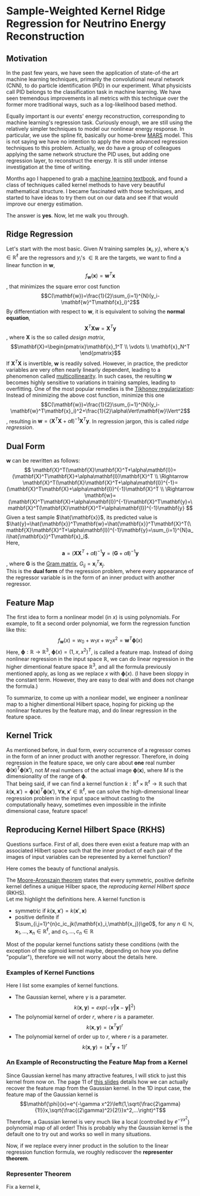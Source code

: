 # Sample-Weighted Kernel Ridge Regression for Neutrino Energy Reconstruction
## Motivation
In the past few years, we have seen the application of state-of-the art machine learning techniques, primarily the convolutional neural network (CNN), to do particle identification (PID) in our experiment. What physicists call PID belongs to the classification task in machine learning. We have seen tremendous improvements in all metrics with this technique over the former more traditional ways, such as a log-likelihood based method.

Equally important is our events' energy reconstruction, corresponding to machine learning's regression task. Curiously enough, we are still using the relatively simpler techniques to model our nonlinear energy response. In particular, we use the spline fit, basically our home-brew [MARS](https://en.wikipedia.org/wiki/Multivariate_adaptive_regression_splines) model. This is not saying we have no intention to apply the more advanced regression techniques to this problem. Actually, we do have a group of colleagues applying the same network structure the PID uses, but adding one regression layer, to reconstruct the energy. It is still under intense investigation at the time of writing.

Months ago I happened to grab a [machine learning textbook](https://www.amazon.com/Machine-Learning-Optimization-Perspective-Developers/dp/0128015225/ref=sr_1_36?ie=UTF8&qid=1522357862&sr=8-36&keywords=machine+learning), and found a class of techniques called kernel methods to have very beautiful mathematical structure. I became fascinated with those techniques, and started to have ideas to try them out on our data and see if that would improve our energy estimation.

The answer is **yes**. Now, let me walk you through.
## Ridge Regression
Let's start with the most basic. Given $N$ training samples $(\mathbf{x}_i,y_i)$, where $\mathbf{x}_i$'s $\in\mathbb{R}^\ell$ are the regressors and $y_i$'s $\in\mathbb{R}$ are the targets, we want to find a linear function in $\mathbf{w}$, $$f_{\mathbf{w}}(\mathbf{x})=\mathbf{w}^T\mathbf{x}$$, that minimizes the square error cost function $$C(\mathbf{w})=\frac{1}{2}\sum_{i=1}^{N}(y_i-\mathbf{w}^T\mathbf{x}_i)^2$$
By differentiation with respect to $\mathbf{w}$, it is equivalent to solving the **normal equation**,
$$\mathbf{X}^T\mathbf{X}\mathbf{w}=\mathbf{X}^T\mathbf{y}$$
, where $\mathbf{X}$ is the so called _design matrix_, $$\mathbf{X}=\begin{pmatrix}\mathbf{x}_1^T \\ \vdots \\ \mathbf{x}_N^T \end{pmatrix}$$
If $\mathbf{X}^T\mathbf{X}$ is invertible, $\mathbf{w}$ is readily solved. However, in practice, the predictor variables are very often nearly linearly dependent, leading to a phenomenon called [multicollinearity](https://en.wikipedia.org/wiki/Multicollinearity). In such cases, the resulting $\mathbf{w}$ becomes highly sensitive to variations in training samples, leading to overfitting. One of the most popular remedies is the [Tikhonov regularization](https://en.wikipedia.org/wiki/Tikhonov_regularization): Instead of minimizing the above cost function, minimize this one $$C(\mathbf{w})=\frac{1}{2}\sum_{i=1}^{N}(y_i-\mathbf{w}^T\mathbf{x}_i)^2+\frac{1}{2}\alpha\Vert\mathbf{w}\Vert^2$$, resulting in $\mathbf{w}=(\mathbf{X}^T\mathbf{X}+\alpha\mathbf{I})^{-1}\mathbf{X}^T\mathbf{y}$. In regression jargon, this is called _ridge regression_.
## Dual Form
$\mathbf{w}$ can be rewritten as follows:
$$
  \mathbf{X}^T(\mathbf{X}\mathbf{X}^T+\alpha\mathbf{I})=(\mathbf{X}^T\mathbf{X}+\alpha\mathbf{I})\mathbf{X}^T \\
  \Rightarrow \mathbf{X}^T(\mathbf{X}\mathbf{X}^T+\alpha\mathbf{I})^{-1}=(\mathbf{X}^T\mathbf{X}+\alpha\mathbf{I})^{-1}\mathbf{X}^T \\
  \Rightarrow \mathbf{w}=(\mathbf{X}^T\mathbf{X}+\alpha\mathbf{I})^{-1}\mathbf{X}^T\mathbf{y}=\mathbf{X}^T(\mathbf{X}\mathbf{X}^T+\alpha\mathbf{I})^{-1}\mathbf{y}
$$
Given a test sample $\hat{\mathbf{x}}$, its predicted value is $\hat{y}=\hat{\mathbf{x}}^T\mathbf{w}=\hat{\mathbf{x}}^T\mathbf{X}^T(\mathbf{X}\mathbf{X}^T+\alpha\mathbf{I})^{-1}\mathbf{y}=\sum_{i=1}^{N}a_i\hat{\mathbf{x}}^T\mathbf{x}_i$.  
Here,
$$
\mathbf{a}=(\mathbf{X}\mathbf{X}^T+\alpha\mathbf{I})^{-1}\mathbf{y}=(\mathbf{G}+\alpha\mathbf{I})^{-1}\mathbf{y}
$$
, where $\mathbf{G}$ is the [Gram matrix](https://en.wikipedia.org/wiki/Gramian_matrix), $G_{ij}=\mathbf{x}_i^T\mathbf{x}_j$.  
This is the **dual form** of the regression problem, where every appearance of the regressor variable is in the form of an inner product with another regressor.
## Feature Map
The first idea to form a nonlinear model (in $x$) is using polynomials. For example, to fit a second order polynomial, we form the regression function like this:
$$
f_\mathbf{w}(x)=w_0+w_1x+w_2x^2=\mathbf{w}^T\mathbf{\phi}(x)
$$
Here, $\mathbf{\phi}:\mathbb{R}\rightarrow\mathbb{R}^3$, $\mathbf{\phi}(x)=(1,x,x^2)^T$, is called a feature map. Instead of doing nonlinear regression in the input space $\mathbb{R}$, we can do linear regression in the higher dimentional feature space $\mathbb{R}^3$, and all the formula previously mentioned apply, as long as we replace $x$ with $\mathbf{\phi}(x)$. (I have been sloppy in the constant term. However, they are easy to deal with and does not change the formula.)

To summarize, to come up with a nonliear model, we engineer a nonlinear map to a higher dimentional Hilbert space, hoping for picking up the nonlinear features by the feature map, and do linear regression in the feature space.
## Kernel Trick
As mentioned before, in dual form, every occurrence of a regressor comes in the form of an inner product with another regressor. Therefore, in doing regression in the feature space, we only care about **one** real number $\mathbf{\phi}(\mathbf{x})^T\mathbf{\phi}(\mathbf{x'})$, not $M$ real numbers of the actual image $\mathbf{\phi}(\mathbf{x})$, where $M$ is the dimensionality of the range of $\mathbf{\phi}$.  
That being said, if we can find a kernel function $k:\mathbb{R}^\ell\times\mathbb{R}^\ell\rightarrow\mathbb{R}$ such that $k(\mathbf{x},\mathbf{x}')=\mathbf{\phi}(\mathbf{x})^T\mathbf{\phi}(\mathbf{x}')$, $\forall \mathbf{x}, \mathbf{x}' \in \mathbb{R}^\ell$, we can solve the high-dimensional linear regression problem in the input space without casting to the computationally heavy, sometimes even impossible in the infinite dimensional case, feature space!

## Reproducing Kernel Hilbert Space (RKHS)
Questions surface. First of all, does there even exist a feature map with an associated Hilbert space such that the inner product of each pair of the images of input variables can be represented by a kernel function?

Here comes the beauty of functional analysis.

The [Moore-Aronszajn theorem](https://en.wikipedia.org/wiki/Reproducing_kernel_Hilbert_space#Moore–Aronszajn_theorem) states that every symmetric, positive definite kernel defines a unique Hilber space, the _reproducing kernel Hilbert space_ (RKHS).  
Let me highlight the definitions here. A kernel function is
* symmetric if $k(\mathbf{x},\mathbf{x}')=k(\mathbf{x}',\mathbf{x})$
* positive definite if $\sum_{i,j=1}^{n}c_ic_jk(\mathbf{x}_i,\mathbf{x_j})\ge0$, for any $n\in\mathbb{N}$, $\mathbf{x}_1,...,\mathbf{x}_n\in\mathbb{R}^\ell$, and $c_1,...,c_n\in\mathbb{R}$

Most of the popular kernel functions satisty these conditions (with the exception of the sigmoid kernel maybe, depending on how you define "popular"), therefore we will not worry about the details here.
### Examples of Kernel Functions
Here I list some examples of kernel functions.
* The Gaussian kernel, where $\gamma$ is a parameter. $$k(\mathbf{x},\mathbf{y})=exp\left(-\gamma\Vert\mathbf{x}-\mathbf{y}\Vert^2\right)$$
* The polynomial kernel of order $r$, where $r$ is a parameter. $$k(\mathbf{x},\mathbf{y})=(\mathbf{x}^T\mathbf{y})^r$$
* The polynomial kernel of order up to $r$, where $r$ is a parameter. $$k(\mathbf{x},\mathbf{y})=(\mathbf{x}^T\mathbf{y}+1)^r$$

### An Example of Reconstructing the Feature Map from a Kernel
Since Gaussian kernel has many attractive features, I will stick to just this kernel from now on. The page 11 of [this slides](https://www.csie.ntu.edu.tw/~cjlin/talks/kuleuven_svm.pdf) details how we can actually recover the feature map from the Gaussian kernel. In the 1D input case, the feature map of the Gaussian kernel is
$$\mathbf{\phi}(x)=e^{-\gamma x^2}\left(1,\sqrt{\frac{2\gamma}{1!}}x,\sqrt{\frac{(2\gamma)^2}{2!}}x^2,...\right)^T$$
Therefore, a Gaussian kernel is very much like a local (controlled by $e^{-\gamma x^2}$) polynomial map of all order! This is probably why the Gaussian kernel is the default one to try out and works so well in many situations.

Now, if we replace every inner product in the solution to the linear regression function formula, we roughly rediscover the **representer theorem**.

### Representer Theorem
Fix a kernel $k$, 